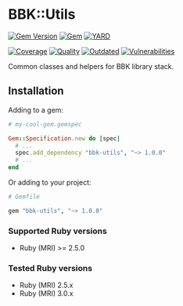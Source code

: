# BBK::Utils

[![Gem Version](https://badge.fury.io/rb/bbk-utils.svg)](https://rubygems.org/gems/bbk-utils)
[![Gem](https://img.shields.io/gem/dt/bbk-utils.svg)](https://rubygems.org/gems/bbk-utils/versions)
[![YARD](https://badgen.net/badge/YARD/doc/blue)](http://www.rubydoc.info/gems/bbk-utils)

[![Coverage](https://lysander.rnds.pro/api/v1/badges/bbkutils_coverage.svg)](https://lysander.rnds.pro/api/v1/badges/bbkutils_coverage.html)
[![Quality](https://lysander.rnds.pro/api/v1/badges/bbkutils_quality.svg)](https://lysander.rnds.pro/api/v1/badges/bbkutils_quality.html)
[![Outdated](https://lysander.rnds.pro/api/v1/badges/bbkutils_outdated.svg)](https://lysander.rnds.pro/api/v1/badges/bbkutils_outdated.html)
[![Vulnerabilities](https://lysander.rnds.pro/api/v1/badges/bbkutils_vulnerable.svg)](https://lysander.rnds.pro/api/v1/badges/bbkutils_vulnerable.html)

Common classes and helpers for BBK library stack.

## Installation

Adding to a gem:

```ruby
# my-cool-gem.gemspec

Gem::Specification.new do |spec|
  # ...
  spec.add_dependency "bbk-utils", "~> 1.0.0"
  # ...
end
```

Or adding to your project:

```ruby
# Gemfile

gem "bbk-utils", "~> 1.0.0"
```

### Supported Ruby versions

* Ruby (MRI) >= 2.5.0

### Tested Ruby versions

* Ruby (MRI) 2.5.x
* Ruby (MRI) 3.0.x
